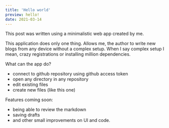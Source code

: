 ```yaml
---
title: 'Hello world'
preview: hello!
date: 2021-03-14
---
```


This post was written using a minimalistic web app created by me.

This application does only one thing. Allows me, the author to write new blogs from any device without a complex setup. When I say complex setup I mean, crazy registrations or installing million dependencies.

What can the app do?

- connect to github repository using github access token
- open any directory in any repository
- edit existing files
- create new files (like this one)

Features coming soon:

- being able to review the markdown
- saving drafts
- and other small improvements on UI and code.
